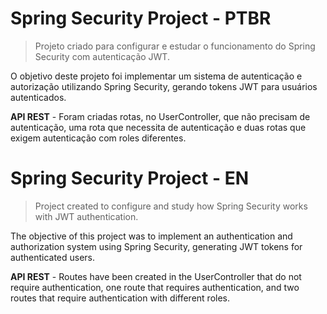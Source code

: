 Spring Security Project - PTBR
============================
> Projeto criado para configurar e estudar o funcionamento do Spring Security com autenticação JWT.

O objetivo deste projeto foi implementar um sistema de autenticação e autorização utilizando Spring Security, gerando tokens JWT para usuários autenticados.

**API REST** - Foram criadas rotas, no UserController, que não precisam de autenticação, uma rota que necessita de autenticação e duas rotas que exigem autenticação com roles diferentes.

Spring Security Project - EN
============================
> Project created to configure and study how Spring Security works with JWT authentication.

The objective of this project was to implement an authentication and authorization system using Spring Security, generating JWT tokens for authenticated users.

**API REST** - Routes have been created in the UserController that do not require authentication, one route that requires authentication, and two routes that require authentication with different roles.
